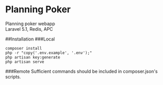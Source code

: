 # Planning Poker
Planning poker webapp  
Laravel 5.1, Redis, APC  

##Installation
###Local
```
composer install 
php -r "copy('.env.example', '.env');"
php artisan key:generate
php artisan serve
```
###Remote
Sufficient commands should be included in composer.json's scripts. 
